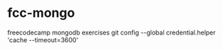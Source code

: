 # fcc-mongo
freecodecamp mongodb exercises
git config --global credential.helper 'cache --timeout=3600'